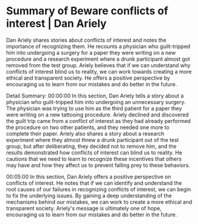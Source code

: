 # Summary of Beware conflicts of interest | Dan Ariely

Dan Ariely shares stories about conflicts of interest and notes the importance of recognizing them. He recounts a physician who guilt-tripped him into undergoing a surgery for a paper they were writing on a new procedure and a research experiment where a drunk participant almost got removed from the test group. Ariely believes that if we can understand why conflicts of interest blind us to reality, we can work towards creating a more ethical and transparent society. He offers a positive perspective by encouraging us to learn from our mistakes and do better in the future.

Detail Summary: 
00:00:00
In this section, Dan Ariely tells a story about a physician who guilt-tripped him into undergoing an unnecessary surgery. The physician was trying to use him as the third patient for a paper they were writing on a new tattooing procedure. Ariely declined and discovered the guilt trip came from a conflict of interest as they had already performed the procedure on two other patients, and they needed one more to complete their paper. Ariely also shares a story about a research experiment where they almost threw a drunk participant out of the test group, but after deliberating, they decided not to remove him, and the results demonstrated how conflicts of interest can blind us to reality. He cautions that we need to learn to recognize these incentives that others may have and how they affect us to prevent falling prey to these behaviors.

00:05:00
In this section, Dan Ariely offers a positive perspective on conflicts of interest. He notes that if we can identify and understand the root causes of our failures in recognizing conflicts of interest, we can begin to fix the underlying issues. By gaining a deep understanding of the mechanisms behind our mistakes, we can work to create a more ethical and transparent society. Ariely's message is ultimately one of hope, encouraging us to learn from our mistakes and do better in the future.

